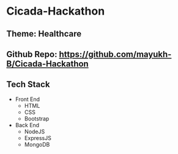 # Cicada-Hackathon


## Theme: Healthcare


## Github Repo: https://github.com/mayukh-B/Cicada-Hackathon

## Tech Stack
* Front End
   * HTML
   * CSS
   * Bootstrap
* Back End
    * NodeJS
    * ExpressJS
    * MongoDB
